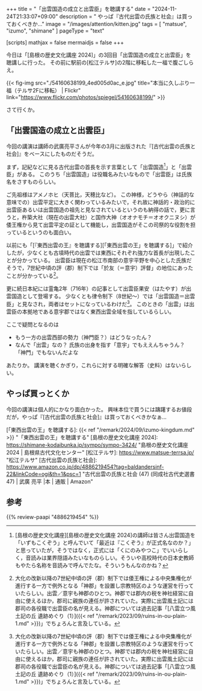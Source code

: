 +++
title = "「出雲国造の成立と出雲臣」を聴講する"
date =  "2024-11-24T21:33:07+09:00"
description = " やっぱ『古代出雲の氏族と社会』は買っておくべきか…"
image = "/images/attention/kitten.jpg"
tags = [ "matsue", "izumo", "shimane" ]
pageType = "text"

[scripts]
  mathjax = false
  mermaidjs = false
+++

今日は「[島根の歴史文化講座 2024]」の3回目「出雲国造の成立と出雲臣」を聴講しに行った。
その前に駅前の[松江テルサ]の2階に移転した一福で腹ごしらえ。

{{< fig-img src="./54160638199_4ed005d0ac_e.jpg" title="本当に久しぶり一福（テルサ2Fに移転） | Flickr" link="https://www.flickr.com/photos/spiegel/54160638199/" >}}

さて行くか。

## 「出雲国造の成立と出雲臣」

今回の講演は講師の武廣亮平さんが今年の3月に出版された『[古代出雲の氏族と社会]』をベースにしたものだそうだ。

まず，記紀などに見る古代出雲の首長を示す言葉として「出雲国造[^i1]」と「出雲臣」がある。
このうち「出雲国造」は役職名みたいなもので「出雲臣」は氏族名をさすものらしい。

[^i1]: [島根の歴史文化講座][島根の歴史文化講座 2024]の講師は皆さん出雲国造を「いずもこくぞう」と呼んでいて「最近は『こくぞう』が正式名なのか？」と思っていたが，そうではなく，正式には「くにのみやつこ」でいいらしく，音読みは業界隠語みたいなものらしい。そういや高校時代の日本史教師もやたら名称を音読みで呼んでたな。そういうもんなのかね？

ご先祖様はアメノホヒ（天菩比，天穂比など）。
この神様，どうやら（神話的な意味での）出雲平定に大きく関わっているみたいで，それ故に神話的・政治的に出雲臣あるいは出雲国造の祖先と見なされているというのも納得の話で，更に言うと，杵築大社（現在の出雲大社）と国作大神（オオナモチ＝オオクニヌシ）が倭王権から見て出雲平定の証として機能し，出雲国造がそこの司祭的な役割を担っているというのも面白い。

以前にも「[『東西出雲の王』を聴講する][「東西出雲の王」を聴講する]」で紹介したが，少なくとも古墳時代の出雲では東西にそれぞれ強力な首長が出現したことが分かっている。
出雲臣は現在の松江市南部の意宇平野を中心とした氏族だそうで，7世紀中頃の評（郡）制下では「於友（＝意宇）評督」の地位にあったことが分かっている[^i2]。

更に続日本紀には霊亀2年（716年）の記事として出雲臣果安（はたやす）が出雲国造として登場する。
少なくとも律令制下（8世紀〜）では「出雲国造＝出雲臣」と見なされ，両者はセットになっているわけだ[^i2]。
このときの「出雲」は出雲臣の本拠地である意宇郡ではなく東西出雲全域を指しているらしい。

[^i2]: 大化の改新以降の7世紀中頃の評（郡）制下では倭王権による中央集権化が進行する一方で例外となる「神郡」を設置し宗教特区のような運営を行っていたらしい。出雲／意宇も神郡のひとつ。神郡では郡内の税を神社経営に自由に使えるほか，郡司に親族の連任が許されていた。実際に出雲風土記には郡司の各役職で出雲臣の名が見える。神郡については過去記事「[八雲立つ風土記の丘 遺跡めぐり（1）]({{< ref "/remark/2023/09/ruins-in-ou-plain-1.md" >}})」でちょろんと言及している。

ここで疑問となるのは

- もう一方の出雲西部の勢力（神門臣？）はどうなったん？
- なんで「出雲」なの？ 氏族の出身を指す「意宇」でもええんちゃうん？ 「神門」でもないんだよな

あたりか。
講演を聴くかぎり，これらに対する明確な解答（史料）はないらしい。

## やっぱ買っとくか

今回の講演は個人的にかなり面白かった。
興味本位で買うには躊躇するお値段だが，やっぱ『[古代出雲の氏族と社会]』は買っておくべきかなぁ...

[「東西出雲の王」を聴講する]: {{< ref "/remark/2024/09/izumo-kingdum.md" >}} "「東西出雲の王」を聴講する"
[島根の歴史文化講座 2024]: https://shimane-kodaibunka.jp/sympo/sympo-3424/ "島根の歴史文化講座　2024 | 島根県古代文化センター"
[松江テルサ]: https://www.matsue-terrsa.jp/ "松江テルサ"
[古代出雲の氏族と社会]: https://www.amazon.co.jp/dp/4886219454?tag=baldandersinf-22&linkCode=ogi&th=1&psc=1 "古代出雲の氏族と社会 (47) (同成社古代史選書 47) | 武廣 亮平 |本 | 通販 | Amazon"

## 参考

{{% review-paapi "4886219454" %}} <!-- 古代出雲の氏族と社会 -->
